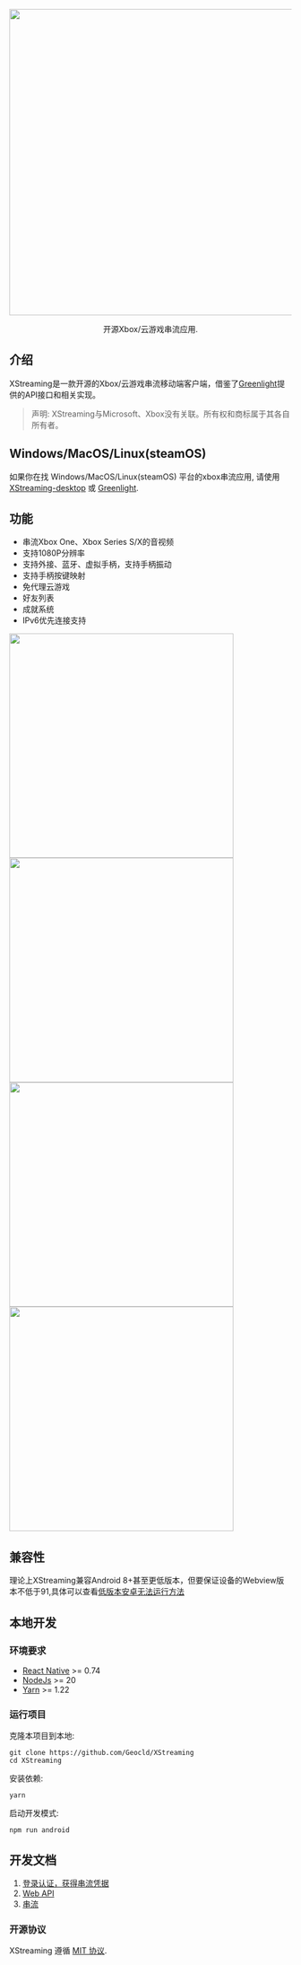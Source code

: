 <p align="center">
  <a href="https://github.com/Geocld/XStreaming">
    <img src="https://raw.githubusercontent.com/Geocld/XStreaming/main/images/logo.png" width="546">
  </a>
</p>

<p align="center">
  开源Xbox/云游戏串流应用.
</p>

## 介绍

XStreaming是一款开源的Xbox/云游戏串流移动端客户端，借鉴了[Greenlight](https://github.com/unknownskl/greenlight)提供的API接口和相关实现。

> 声明: XStreaming与Microsoft、Xbox没有关联。所有权和商标属于其各自所有者。

## Windows/MacOS/Linux(steamOS)

如果你在找 Windows/MacOS/Linux(steamOS) 平台的xbox串流应用, 请使用 [XStreaming-desktop](https://github.com/Geocld/XStreaming-desktop) 或 [Greenlight](https://github.com/unknownskl/greenlight).

## 功能

- 串流Xbox One、Xbox Series S/X的音视频
- 支持1080P分辨率
- 支持外接、蓝牙、虚拟手柄，支持手柄振动
- 支持手柄按键映射
- 免代理云游戏
- 好友列表
- 成就系统
- IPv6优先连接支持

<img src="https://raw.githubusercontent.com/Geocld/XStreaming/main/images/game.jpg" width="400" />
<img src="https://github.com/Geocld/XStreaming/blob/main/images/home.jpg" width="400" /> <img src="https://raw.githubusercontent.com/Geocld/XStreaming/main/images/xcloud.jpg" width="400" /><img src="https://raw.githubusercontent.com/Geocld/XStreaming/main/images/settings.jpg" width="400" />

## 兼容性
理论上XStreaming兼容Android 8+甚至更低版本，但要保证设备的Webview版本不低于91,具体可以查看[低版本安卓无法运行方法](https://github.com/Geocld/XStreaming/blob/main/tools/readme.md)

## 本地开发

### 环境要求
- [React Native](https://reactnative.dev/) >= 0.74
- [NodeJs](https://nodejs.org/) >= 20
- [Yarn](https://yarnpkg.com/) >= 1.22

### 运行项目

克隆本项目到本地:

```
git clone https://github.com/Geocld/XStreaming
cd XStreaming
```
安装依赖:

```
yarn
```

启动开发模式:

```
npm run android
```

## 开发文档

1. [登录认证，获得串流凭据](./docs/1.Auth_zh.md)
2. [Web API](./docs/2.Web_zh.md)
3. [串流](./docs/3.Stream_zh.md)

### 开源协议

XStreaming 遵循 [MIT 协议](./LICENSE).